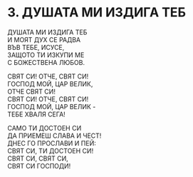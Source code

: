 # 3. ДУШАТА МИ ИЗДИГА ТЕБ  
  
ДУШАТА МИ ИЗДИГА ТЕБ  
И МОЯТ ДУХ СЕ РАДВА  
ВЪВ ТЕБЕ, ИСУСЕ,  
ЗАЩОТО ТИ ИЗКУПИ МЕ  
С БОЖЕСТВЕНА ЛЮБОВ.  
  
СВЯТ СИ! ОТЧЕ, СВЯТ СИ!  
ГОСПОД МОЙ, ЦАР ВЕЛИК,  
ОТЧЕ СВЯТ СИ!  
СВЯТ СИ! ОТЧЕ, СВЯТ СИ!  
ГОСПОД МОЙ, ЦАР ВЕЛИК -  
ТЕБЕ ХВАЛЯ СЕГА!  
  
САМО ТИ ДОСТОЕН СИ  
ДА ПРИЕМЕШ СЛАВА И ЧЕСТ!  
ДНЕС ГО ПРОСЛАВИ И ПЕЙ:  
СВЯТ СИ, ТИ ДОСТОЕН СИ!  
СВЯТ СИ, СВЯТ СИ,  
СВЯТ СИ ГОСПОДИ!  
